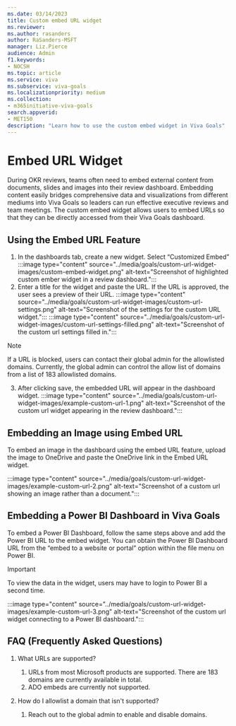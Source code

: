 ```yaml
---
ms.date: 03/14/2023
title: Custom embed URL widget
ms.reviewer: 
ms.author: rasanders
author: RaSanders-MSFT
manager: Liz.Pierce
audience: Admin
f1.keywords:
- NOCSH
ms.topic: article
ms.service: viva
ms.subservice: viva-goals
ms.localizationpriority: medium
ms.collection:  
- m365initiative-viva-goals  
search.appverid:
- MET150
description: "Learn how to use the custom embed widget in Viva Goals"
---
```


# Embed URL Widget

During OKR reviews, teams often need to embed external content from documents, slides and images into their review dashboard. Embedding content easily bridges comprehensive data and visualizations from different mediums into Viva Goals so leaders can run effective executive reviews and team meetings.  The custom embed widget allows users to embed URLs so that they can be directly accessed from their Viva Goals dashboard. 

## Using the Embed URL Feature 

1. In the dashboards tab, create a new widget. Select “Customized Embed”
 :::image type="content" source="../media/goals/custom-url-widget-images/custom-embed-widget.png" alt-text="Screenshot of highlighted custom ember widget in a review dashboard."::: 
1. Enter a title for the widget and paste the URL. If the URL is approved, the user sees a preview of their URL. 
 :::image type="content" source="../media/goals/custom-url-widget-images/custom-url-settings.png" alt-text="Screenshot of the settings for the custom URL widget.":::
 :::image type="content" source="../media/goals/custom-url-widget-images/custom-url-settings-filled.png" alt-text="Screenshot of the custom url settings filled in.":::

 > [!NOTE]
 > If a URL is blocked, users can contact their global admin for the allowlisted domains. Currently, the global admin can control the allow list of domains from a list of 183 allowlisted domains.
3. After clicking save, the embedded URL will appear in the dashboard widget.
 :::image type="content" source="../media/goals/custom-url-widget-images/example-custom-url-1.png" alt-text="Screenshot of the custom url widget appearing in the review dashboard.":::

## Embedding an Image using Embed URL

To embed an image in the dashboard using the embed URL feature, upload the image to OneDrive and paste the OneDrive link in the Embed URL widget. 

:::image type="content" source="../media/goals/custom-url-widget-images/example-custom-url-2.png" alt-text="Screenshot of a custom url showing an image rather than a document.":::

## Embedding a Power BI Dashboard in Viva Goals 

To embed a Power BI Dashboard, follow the same steps above and add the Power BI URL to the embed widget. You can obtain the Power BI Dashboard URL from the “embed to a website or portal” option within the file menu on Power BI. 

> [!IMPORTANT]
> To view the data in the widget, users may have to login to Power BI a second time. 

:::image type="content" source="../media/goals/custom-url-widget-images/example-custom-url-3.png" alt-text="Screenshot of the custom url widget connecting to a Power BI dashboard.":::

## FAQ (Frequently Asked Questions)

1. What URLs are supported?  
    1. URLs from most Microsoft products are supported. There are 183 domains are currently available in total. 
    1. ADO embeds are currently not supported. 

2. How do I allowlist a domain that isn't supported? 
    1. Reach out to the global admin to enable and disable domains.  